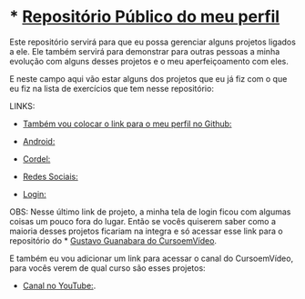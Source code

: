 # * [Repositório Público do meu perfil](https://github.com/pedrohaherzog-2005)

Este repositório servirá para que eu possa gerenciar alguns projetos ligados a ele. Ele também servirá para demonstrar para outras pessoas a minha evolução com alguns desses projetos e o meu aperfeiçoamento com eles.

E neste campo aqui vão estar alguns dos projetos que eu já fiz com o que eu fiz na lista de exercícios que tem nesse repositório:

LINKS:

* [Também vou colocar o link para o meu perfil no Github:](https://github.com/pedrohaherzog-2005)

* [Android:](https://pedrohaherzog-2005.github.io/site-android/)

* [Cordel:](https://pedrohaherzog-2005.github.io/Projeto-Cordel/)

* [Redes Sociais:](https://pedrohaherzog-2005.github.io/Projeto-RSocial/)

* [Login:](https://pedrohaherzog-2005.github.io/Projeto-login/)

OBS: Nesse último link de projeto, a minha tela de login ficou com algumas coisas um pouco fora do lugar. Então se vocês quiserem saber como a maioria desses projetos ficariam na integra e só acessar esse link para o repositório do * [Gustavo Guanabara do CursoemVídeo](https://gustavoguanabara.github.io/).

E também eu vou adicionar um link para acessar o canal do CursoemVídeo, para vocês verem de qual curso são esses projetos:

* [Canal no YouTube:](https://www.youtube.com/cursoemvideo).
 
